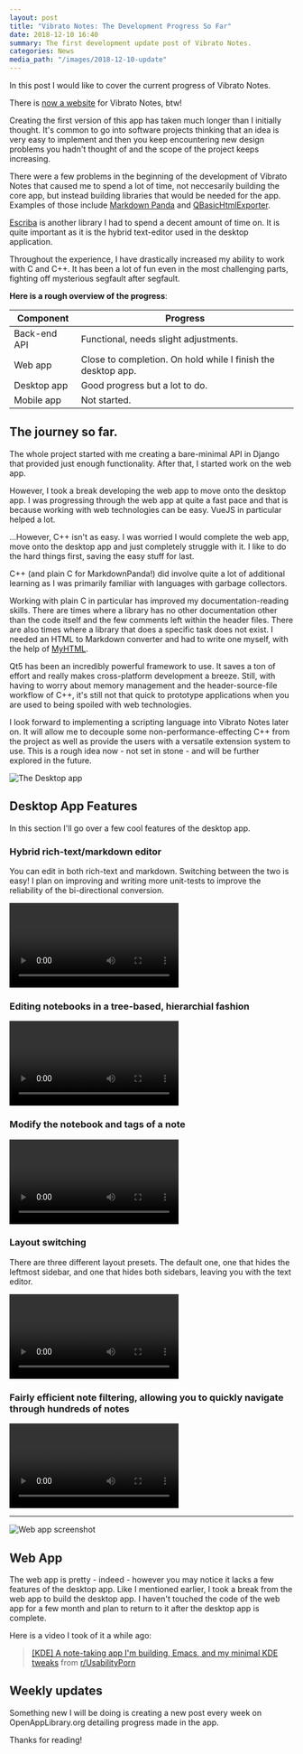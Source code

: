 ```yaml
---
layout: post
title: "Vibrato Notes: The Development Progress So Far"
date: 2018-12-10 16:40
summary: The first development update post of Vibrato Notes.
categories: News
media_path: "/images/2018-12-10-update"
---
```


In this post I would like to cover the current progress of Vibrato Notes.

There is [now a website](https://vibrato.app) for Vibrato Notes, btw!

Creating the first version of this app has taken much longer than I initially thought. It's common to go into software projects thinking that an idea is very easy to implement and then you keep encountering new design problems you hadn't thought of and the scope of the project keeps increasing.

There were a few problems in the beginning of the development of Vibrato Notes that caused me to spend a lot of time, not neccesarily building the core app, but instead building libraries that would be needed for the app. Examples of those include [Markdown Panda](https://gitlab.com/Open-App-Library/markdownpanda) and [QBasicHtmlExporter](https://gitlab.com/Open-App-Library/QBasicHtmlExporter).

[Escriba](https://gitlab.com/Open-App-Library/escriba) is another library I had to spend a decent amount of time on. It is quite important as it is the hybrid text-editor used in the desktop application.

Throughout the experience, I have drastically increased my ability to work with C and C++. It has been a lot of fun even in the most challenging parts, fighting off mysterious segfault after segfault.

**Here is a rough overview of the progress**:

| Component    | Progress                                                     |
| ------------ | ------------------------------------------------------------ |
| Back-end API | Functional, needs slight adjustments.                        |
| Web app      | Close to completion. On hold while I finish the desktop app. |
| Desktop app  | Good progress but a lot to do.                               |
| Mobile app   | Not started.                                                 |

## The journey so far.

The whole project started with me creating a bare-minimal API in Django that provided just enough functionality. After that, I started work on the web app.

However, I took a break developing the web app to move onto the desktop app. I was progressing through the web app at quite a fast pace and that is because working with web technologies can be easy. VueJS in particular helped a lot.

...However, C++ isn't as easy. I was worried I would complete the web app, move onto the desktop app and just completely struggle with it. I like to do the hard things first, saving the easy stuff for last.

C++ (and plain C for MarkdownPanda!) did involve quite a lot of additional learning as I was primarily familiar with languages with garbage collectors.

Working with plain C in particular has improved my documentation-reading skills. There are times where a library has no other documentation other than the code itself and the few comments left within the header files. There are also times where a library that does a specific task does not exist. I needed an HTML to Markdown converter and had to write one myself, with the help of [MyHTML](https://github.com/lexborisov/myhtml).

Qt5 has been an incredibly powerful framework to use. It saves a ton of effort and really makes cross-platform development a breeze. Still, with having to worry about memory management and the header-source-file workflow of C++, it's still not that quick to prototype applications when you are used to being spoiled with web technologies.

I look forward to implementing a scripting language into Vibrato Notes later on. It will allow me to decouple some non-performance-effecting C++ from the project as well as provide the users with a versatile extension system to use. This is a rough idea now - not set in stone - and will be further explored in the future.

![The Desktop app]({{page.media_path}}/desktop.png)

## Desktop App Features

In this section I'll go over a few cool features of the desktop app.

### Hybrid rich-text/markdown editor

You can edit in both rich-text and markdown. Switching between the two is easy! I plan on improving and writing more unit-tests to improve the reliability of the bi-directional conversion.

<video src="{{page.media_path}}/bidirectional.webm" controls>
</video>

### Editing notebooks in a tree-based, hierarchial fashion

<video src="{{page.media_path}}/notebook-tree.webm" controls>
</video>

### Modify the notebook and tags of a note

<video src="{{page.media_path}}/tag-notebook-manipulation.webm" controls>
</video>

### Layout switching

There are three different layout presets. The default one, one that hides the leftmost sidebar, and one that hides both sidebars, leaving you with the text editor.

<video src="{{page.media_path}}/layouts.webm" controls>
</video>

### Fairly efficient note filtering, allowing you to quickly navigate through hundreds of notes

<video src="{{page.media_path}}/filtering.webm" controls>
</video>

---

![Web app screenshot]({{page.media_path}}/webapp.png)

## Web App

The web app is pretty - indeed - however you may notice it lacks a few features of the desktop app. Like I mentioned earlier, I took a break from the web app to build the desktop app. I haven't touched the code of the web app for a few month and plan to return to it after the desktop app is complete.

Here is a video I took of it a while ago:

<blockquote class="reddit-card" data-card-created="1544486919"><a href="https://www.reddit.com/r/UsabilityPorn/comments/99j657/kde_a_notetaking_app_im_building_emacs_and_my/">[KDE] A note-taking app I'm building, Emacs, and my minimal KDE tweaks</a> from <a href="http://www.reddit.com/r/UsabilityPorn">r/UsabilityPorn</a></blockquote>
<script async src="//embed.redditmedia.com/widgets/platform.js" charset="UTF-8"></script>

## Weekly updates

Something new I will be doing is creating a new post every week on OpenAppLibrary.org detailing progress made in the app.

Thanks for reading!
